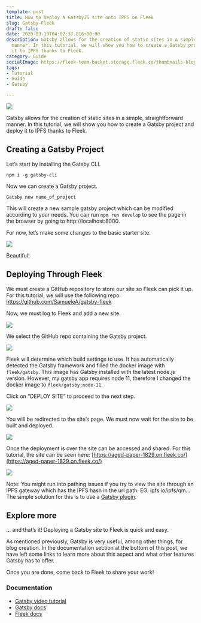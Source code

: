 ```yaml
---
template: post
title: How to Deploy a GatsbyJS site onto IPFS on Fleek
slug: Gatsby-Fleek
draft: false
date: 2020-03-19T04:02:37.816+00:00
description: Gatsby allows for the creation of static sites in a simple, straightforward
  manner. In this tutorial, we will show you how to create a Gatsby project and deploy
  it to IPFS thanks to Fleek.
category: Guide
socialImage: https://fleek-team-bucket.storage.fleek.co/thumbnails-blog/GatsbySocialimage.png
tags:
- Tutorial
- Guide
- Gatsby

---
```

![](https://fleek-team-bucket.storage.fleek.co/thumbnails-blog/GatsbySocialimage.png)

Gatsby allows for the creation of static sites in a simple, straightforward manner. In this tutorial, we will show you how to create a Gatsby project and deploy it to IPFS thanks to Fleek.

## Creating a Gatsby Project

Let’s start by installing the Gatsby CLI.

`npm i -g gatsby-cli`

Now we can create a Gatsby project.

`Gatsby new name_of_project`

This will create a new sample gatsby project which can be modified according to your needs. You can run `npm run develop` to see the page in the browser by going to http://localhost:8000.

For now, let’s make some changes to the basic starter site.

![](./media/gatsby1.png)

Beautiful!

## Deploying Through Fleek

We must create a GitHub repository to store our site so Fleek can pick it up. For this tutorial, we will use the following repo:  https://github.com/SamueleA/gatsby-fleek

Now, we must log to Fleek and add a new site.

![](./media/gatsby2.png)

We select the GitHub repo containing the Gatsby project.

![](./media/gatsby3.png)

Fleek will determine which build settings to use. It has automatically detected the Gatsby framework and filled the docker image with `fleek/gatsby`. This image has Gatsby installed with the latest node.js version. However, my gatsby app requires node 11, therefore I changed the docker image to `fleek/gatsby:node-11`.

Click on “DEPLOY SITE” to proceed to the next step.

![](./media/gatsby4.png)

You will be redirected to the site’s page. We must now wait for the site to be built and deployed.

![](./media/gatsby5.png)

Once the deployment is over the site can be accessed and shared. For this tutorial, the site can be seen here: [https://aged-paper-1829.on.fleek.co/](https://aged-paper-1829.on.fleek.co/)

![](./media/gatsby6.png)

Note: You might run into pathing issues if you try to view the site through an IPFS gateway which has the IPFS hash in the url path. EG: ipfs.io/ipfs/qm...   
The simple solution for this is to use a [Gatsby plugin](https://www.gatsbyjs.org/packages/gatsby-plugin-ipfs/ "Gatsby plugin").

## Explore more

… and that’s it! Deploying a Gatsby site to Fleek is quick and easy.

As mentioned previously, Gatsby is very useful, among other things, for blog creation. In the documentation section at the bottom of this post, we have left some links to learn more about this aspect and what other features Gatsby has to offer.

Once you are done, come back to Fleek to share your work!

### Documentation

* [Gatsby video tutorial](https://www.youtube.com/watch?v=8t0vNu2fCCM)
* [Gatsby docs](https://www.gatsbyjs.org/docs/)
* [Fleek docs](https://docs.fleek.co/)